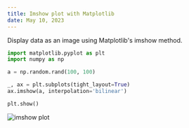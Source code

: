 ```yaml
---
title: Imshow plot with Matplotlib
date: May 10, 2023
---
```


Display data as an image using Matplotlib's imshow method.

```python
import matplotlib.pyplot as plt
import numpy as np

a = np.random.rand(100, 100)

_, ax = plt.subplots(tight_layout=True)
ax.imshow(a, interpolation='bilinear')

plt.show()
```

<p><img src="../images/matplotlib-imshow.png" style="max-width:80%;" alt="imshow plot"></p>
